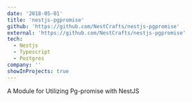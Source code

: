 ```yaml
---
date: '2018-05-01'
title: 'nestjs-pgpromise'
github: 'https://github.com/NestCrafts/nestjs-pgpromise'
external: 'https://github.com/NestCrafts/nestjs-pgpromise'
tech:
  - Nestjs
  - Typescript
  - Postgres
company: ''
showInProjects: true
---
```


A Module for Utilizing Pg-promise with NestJS
